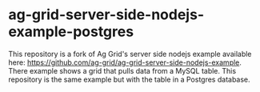 # ag-grid-server-side-nodejs-example-postgres
This repository is a fork of Ag Grid's server side nodejs example available here: https://github.com/ag-grid/ag-grid-server-side-nodejs-example.  There example shows a grid that pulls data from a MySQL table.  This repository is the same example but with the table in a Postgres database.
